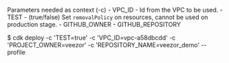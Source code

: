 
Parameters needed as context (-c)
    - VPC_ID - Id from the VPC to be used.
    - TEST - (true/false) Set `removalPolicy` on resources, cannot be used on production stage.
    - GITHUB_OWNER
    - GITHUB_REPOSITORY

$ cdk deploy -c 'TEST=true' -c 'VPC_ID=vpc-a58dbcdd' -c 'PROJECT_OWNER=veezor' -c 'REPOSITORY_NAME=veezor_demo' --profile <account>